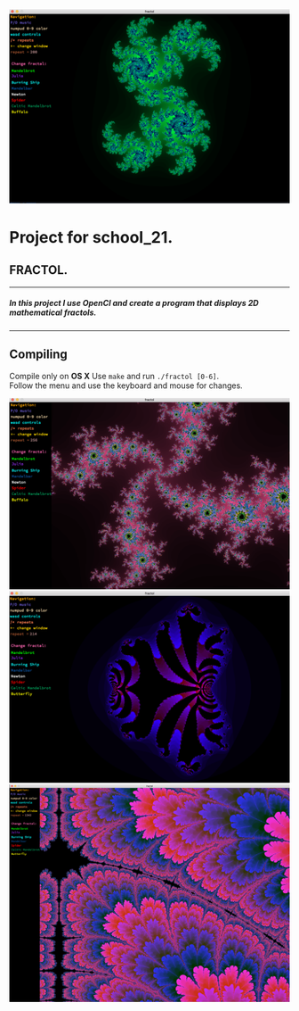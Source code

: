 ![Example](https://github.com/EmbodimentEvil/fractol/raw/master/image/julia1.png)
---
# Project for school_21.
## FRACTOL.
---
##### In this project I use OpenCl and create a program that displays 2D mathematical fractols.
---
## Compiling  
Compile only on **OS X** 
Use `make` and run `./fractol [0-6]`.  
Follow the menu and use the keyboard and mouse for changes.

![Example](https://github.com/EmbodimentEvil/fractol/raw/master/image/julia2.png)
![Example](https://github.com/EmbodimentEvil/fractol/raw/master/image/spider.png)
![Example](https://github.com/EmbodimentEvil/fractol/raw/master/image/zoom2.png)
